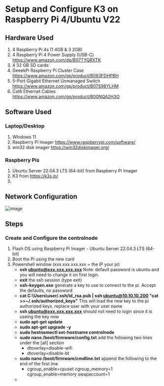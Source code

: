 # Setup and Configure K3 on Raspberry Pi 4/Ubuntu V22

## Hardware Used
1. 4 Raspberry Pi 4s (1 4GB & 3 2GB) 
2. 4 Raspberry Pi 4 Power Supply (USB-C) https://www.amazon.com/dp/B07TYQRXTK
3. 4 32 GB SD cards
4. GeeekPi Raspberry Pi Cluster Case https://www.amazon.com/gp/product/B083FDHPBH
5. 5-Port Gigabit Ethernet Unmanaged Switch https://www.amazon.com/gp/product/B07S98YLHM
6. Cat6 Ethernet Cables https://www.amazon.com/gp/product/B00NQA2H3O

## Software Used

### Laptop/Desktop
1. WIndows 11 
2. Raspberry Pi Imager https://www.raspberrypi.com/software/
3. win32 disk imager https://win32diskimager.org/
   
### Raspberry Pis 
1. Ubuntu Server 22.04.3 LTS (64-bit) from Raspberry Pi Imager
2. K3 from https://k3s.io/
3. 

## Network Configuration
![image](https://github.com/jetbotml/K3PiCluster/assets/66527036/4209817f-952c-4ac1-95e0-bf45252cfc71)

## Steps

### Create and Configure the controlnode
1. Flash OS using Raspberry Pi Imager - Ubuntu Server 22.04.3 LTS (64-bit)
2. Boot the Pi using the new card
3. Powershell window (xxx.xxx.xxx.xxx = the IP your pi)
   - **ssh ubuntu@xxx.xxx.xxx.xxx**   Note: default password is ubuntu and you will need to change it on first login.
   - **exit** the ssh session (type exit)
   - **ssh-keygen.exe** generate a key to use to connect to the pi. Accept the defaults, no password
   - **cat C:\Users\user/.ssh/id_rsa.pub | ssh ubuntu@10.10.10.200 "cat >>~/.ssh/authorized_keys"** This will load the new key to the pi authorized keys. replace user with your user name
   - **ssh ubuntu@xxx.xxx.xxx.xxx** should not need to login since it is useing the key now
   - **sudo apt-get update**
   - **sudo apt-get upgrade -y**
   - **sudo hostnamectl set-hostname controlnode**
   - **sudo nano /boot/firmware/config.txt** add the following two lines under the [all] section
        - dtoverlay=disable-wifi
        - dtoverlay=disable-bt
   - **sudo nano /boot/firmware/cmdline.txt** append the following to the end of the first line
      - cgroup_enable=cpuset cgroup_memory=1 cgroup_enable=memory swapaccount=1
   - 
